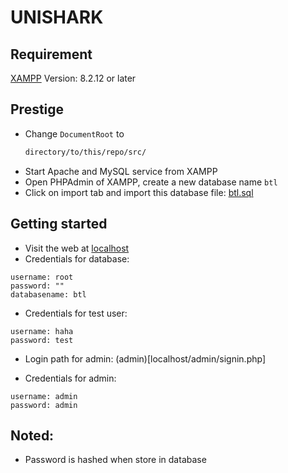 # UNISHARK
## Requirement
[XAMPP](https://www.apachefriends.org/) Version: 8.2.12 or later 
## Prestige
- Change `DocumentRoot` to
    ``` cmd
    directory/to/this/repo/src/
    ```
- Start Apache and MySQL service from XAMPP
- Open PHPAdmin of XAMPP, create a new database name `btl`
- Click on import tab and import this database file: [btl.sql](./btl.sql)
## Getting started
- Visit the web at [localhost](http://localhost/)
- Credentials for database: 
```
username: root
password: ""
databasename: btl
```
- Credentials for test user:
```
username: haha
password: test
```
- Login path for admin: (admin)[localhost/admin/signin.php]

- Credentials for admin:
```
username: admin
password: admin
```
## Noted:
- Password is hashed when store in database




